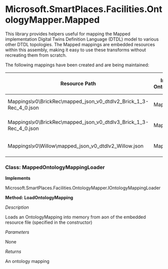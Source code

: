 # Microsoft.SmartPlaces.Facilities.OntologyMapper.Mapped

This library provides helpers useful for mapping the Mapped implementation Digital Twins Definition Language (DTDL) model to various other DTDL topologies. The Mapped mappings are embedded resources within this assembly, making it easy to use these transforms without recreating them from scratch.

The following mappings have been created and are being maintained:

| Resource Path | Input Ontologies | Input DTDL Version | Output Ontologies | Output DTDL Version |
| --- | --- | --- | --- | --- |
| Mappings\v0\BrickRec\mapped_json_v0_dtdlv2_Brick_1_3-Rec_4_0.json | Mapped | V0 (not strict DTDL compliance) | Brick 1.3, Rec 4.0 | v2 |
| Mappings\v0\BrickRec\mapped_json_v0_dtdlv3_Brick_1_3-Rec_4_0.json | Mapped | V0 (not strict DTDL compliance) | Brick 1.3, Rec 4.0 | v3 |
| Mappings\v0\Willow\mapped_json_v0_dtdlv2_Willow.json | Mapped | V0 (not strict DTDL compliance) | Willow | v2 |

### Class: MappedOntologyMappingLoader 

**Implements**

Microsoft.SmartPlaces.Facilities.OntologyMapper.IOntologyMappingLoader

**Method: LoadOntologyMapping**

*Description*

Loads an OntologyMapping into memory from aon of the embedded resource file (specified in the constructor)

*Parameters*

None

*Returns*

An ontology mapping

